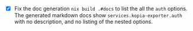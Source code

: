 - [x] Fix the doc generation `nix build .#docs` to list the all the `auth` options. The generated markdown docs show `services.kopia-exporter.auth` with no description, and no listing of the nested options.
